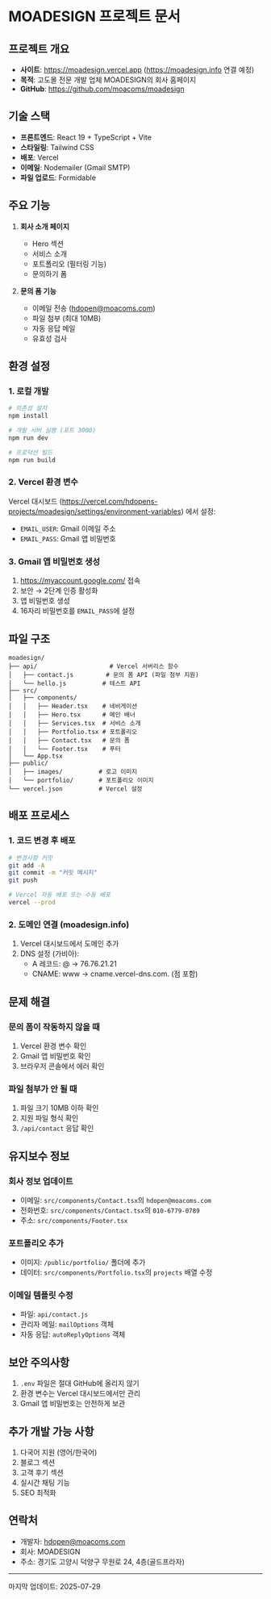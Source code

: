 # MOADESIGN 프로젝트 문서

## 프로젝트 개요
- **사이트**: https://moadesign.vercel.app (https://moadesign.info 연결 예정)
- **목적**: 고도몰 전문 개발 업체 MOADESIGN의 회사 홈페이지
- **GitHub**: https://github.com/moacoms/moadesign

## 기술 스택
- **프론트엔드**: React 19 + TypeScript + Vite
- **스타일링**: Tailwind CSS
- **배포**: Vercel
- **이메일**: Nodemailer (Gmail SMTP)
- **파일 업로드**: Formidable

## 주요 기능
1. **회사 소개 페이지**
   - Hero 섹션
   - 서비스 소개
   - 포트폴리오 (필터링 기능)
   - 문의하기 폼

2. **문의 폼 기능**
   - 이메일 전송 (hdopen@moacoms.com)
   - 파일 첨부 (최대 10MB)
   - 자동 응답 메일
   - 유효성 검사

## 환경 설정

### 1. 로컬 개발
```bash
# 의존성 설치
npm install

# 개발 서버 실행 (포트 3000)
npm run dev

# 프로덕션 빌드
npm run build
```

### 2. Vercel 환경 변수
Vercel 대시보드 (https://vercel.com/hdopens-projects/moadesign/settings/environment-variables) 에서 설정:
- `EMAIL_USER`: Gmail 이메일 주소
- `EMAIL_PASS`: Gmail 앱 비밀번호

### 3. Gmail 앱 비밀번호 생성
1. https://myaccount.google.com/ 접속
2. 보안 → 2단계 인증 활성화
3. 앱 비밀번호 생성
4. 16자리 비밀번호를 `EMAIL_PASS`에 설정

## 파일 구조
```
moadesign/
├── api/                    # Vercel 서버리스 함수
│   ├── contact.js         # 문의 폼 API (파일 첨부 지원)
│   └── hello.js          # 테스트 API
├── src/
│   ├── components/
│   │   ├── Header.tsx    # 네비게이션
│   │   ├── Hero.tsx      # 메인 배너
│   │   ├── Services.tsx  # 서비스 소개
│   │   ├── Portfolio.tsx # 포트폴리오
│   │   ├── Contact.tsx   # 문의 폼
│   │   └── Footer.tsx    # 푸터
│   └── App.tsx
├── public/
│   ├── images/          # 로고 이미지
│   └── portfolio/       # 포트폴리오 이미지
└── vercel.json          # Vercel 설정
```

## 배포 프로세스

### 1. 코드 변경 후 배포
```bash
# 변경사항 커밋
git add -A
git commit -m "커밋 메시지"
git push

# Vercel 자동 배포 또는 수동 배포
vercel --prod
```

### 2. 도메인 연결 (moadesign.info)
1. Vercel 대시보드에서 도메인 추가
2. DNS 설정 (가비아):
   - A 레코드: @ → 76.76.21.21
   - CNAME: www → cname.vercel-dns.com. (점 포함)

## 문제 해결

### 문의 폼이 작동하지 않을 때
1. Vercel 환경 변수 확인
2. Gmail 앱 비밀번호 확인
3. 브라우저 콘솔에서 에러 확인

### 파일 첨부가 안 될 때
1. 파일 크기 10MB 이하 확인
2. 지원 파일 형식 확인
3. `/api/contact` 응답 확인

## 유지보수 정보

### 회사 정보 업데이트
- 이메일: `src/components/Contact.tsx`의 `hdopen@moacoms.com`
- 전화번호: `src/components/Contact.tsx`의 `010-6779-0789`
- 주소: `src/components/Footer.tsx`

### 포트폴리오 추가
- 이미지: `/public/portfolio/` 폴더에 추가
- 데이터: `src/components/Portfolio.tsx`의 `projects` 배열 수정

### 이메일 템플릿 수정
- 파일: `api/contact.js`
- 관리자 메일: `mailOptions` 객체
- 자동 응답: `autoReplyOptions` 객체

## 보안 주의사항
1. `.env` 파일은 절대 GitHub에 올리지 않기
2. 환경 변수는 Vercel 대시보드에서만 관리
3. Gmail 앱 비밀번호는 안전하게 보관

## 추가 개발 가능 사항
1. 다국어 지원 (영어/한국어)
2. 블로그 섹션
3. 고객 후기 섹션
4. 실시간 채팅 기능
5. SEO 최적화

## 연락처
- 개발자: hdopen@moacoms.com
- 회사: MOADESIGN
- 주소: 경기도 고양시 덕양구 무원로 24, 4층(골드프라자)

---
마지막 업데이트: 2025-07-29